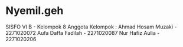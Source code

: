 # Nyemil.geh 

SISFO VI B - Kelompok 8
Anggota Kelompok :
Ahmad Hosam Muzaki - 2271020072
Aufa Daffa Fadilah - 2271020087
Nur Hafiz Aulia - 2271020206
